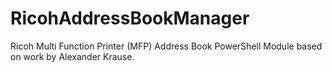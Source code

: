 # RicohAddressBookManager
Ricoh Multi Function Printer (MFP) Address Book PowerShell Module based on work by Alexander Krause.
